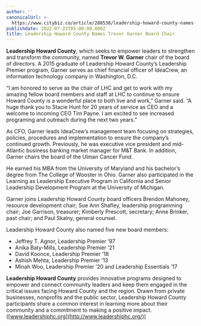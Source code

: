 ```yaml
---
author: ''
canonicalUrl: >-
  https://www.citybiz.co/article/288538/leadership-howard-county-names-trevor-garner-board-chair/
publishdate: 2022-07-23T05:00:00.000Z
title: Leadership Howard County Names Trevor Garner Board Chair
---
```


**Leadership Howard County**, which seeks to empower leaders to strengthen and transform the community, named **Trevor W. Garner** chair of the board of directors. A 2015 graduate of Leadership Howard County’s Leadership Premier program, Garner serves as chief financial officer of IdeaCrew, an information technology company in Washington, D.C.

“I am honored to serve as the chair of LHC and get to work with my amazing fellow board members and staff at LHC to continue to ensure Howard County is a wonderful place to both live and work,” Garner said. “A huge thank you to Stacie Hunt for 20 years of service as CEO and a welcome to incoming CEO Tim Payne. I am excited to see increased programing and outreach during the next two years.”

As CFO, Garner leads IdeaCrew’s management team focusing on strategies, policies, procedures and implementation to ensure the company’s continued growth. Previously, he was executive vice president and mid-Atlantic business banking market manager for M\&T Bank. In addition, Garner chairs the board of the Ulman Cancer Fund.

He earned his MBA from the University of Maryland and his bachelor’s degree from The College of Wooster in Ohio. Garner also participated in the Learning as Leadership Executive Program in California and Senior Leadership Development Program at the University of Michigan.

Garner joins Leadership Howard County board officers Brendon Mahoney, resource development chair; Sue Ann Shafley, leadership programming chair; Joe Garrison, treasurer; Kimberly Prescott, secretary; Anne Brinker, past chair; and Paul Skalny, general counsel.

Leadership Howard County also named five new board members:

* Jeffrey T. Agnor, Leadership Premier ’97
* Anika Baty-Mills, Leadership Premier ’21
* David Koonce, Leadership Premier ’18
* Ashish Mehta, Leadership Premier ’13
* Minah Woo, Leadership Premier ’20 and Leadership Essentials ’17

**Leadership Howard County** provides innovative programs designed to empower and connect community leaders and keep them engaged in the critical issues facing Howard County and the region. Drawn from private businesses, nonprofits and the public sector, Leadership Howard County participants share a common interest in learning more about their community and a commitment to making a positive impact. ([www.leadershiphc.org](http://www.leadershiphc.org/))
